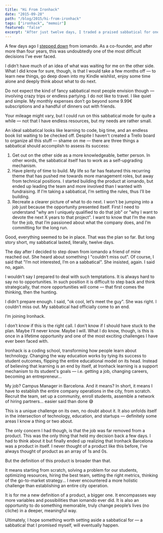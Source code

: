 ```yaml
---
title: "Hi From Ironhack"
date: "2015-09-28"
path: "/blog/2015/hi-from-ironhack"
tags: ["ironhack", "memoir"]
featured: "false"
excerpt: "After just twelve days, I traded a praised sabbatical for one of the most challenging opportunities I have ever been faced. I am joining Ironhack as the Campus Manager in Barcelona, which means setting up the entire city operations from scratch."
---
```


A few days ago I [stepped down](/blog/2015/stepping-down) from iomando. As a co-founder, and after more than four years, this was undoubtedly one of the most difficult decisions I’ve ever faced.

I didn’t have much of an idea of what was waiting for me on the other side. What I did know for sure, though, is that I would take a few months off — to learn new things, go deep down into my Kindle wishlist, enjoy some time alone and deeply think about what to do next.

Do not expect the kind of fancy sabbatical most people envision though — involving crazy trips or endless partying. I do not like to travel. I like quiet and simple. My monthly expenses don’t go beyond some 9.99€ subscriptions and a handful of dinners out with friends.

Your mileage might vary, but I could run on this sabbatical mode for quite a while — not that I have endless resources, but my needs are rather small.

An ideal sabbatical looks like learning to code, big time, and an endless book list waiting to be checked off. Despite I haven't created a Trello board to organize all this stuff — shame on me — there are three things a sabbatical should accomplish to assess its success:

1. Get out on the other side as a more knowledgeable, better person. In other words, the sabbatical itself has to work as a self-upgrading mechanism.
2. Have plenty of time to build. My life so far has featured this recurring theme that has pushed me towards more management roles, but away from technical positions. I started building the product at iomando, but ended up leading the team and more involved than I wanted with fundraising. If I’m taking a sabbatical, I’m setting the rules, thus I’ll be building.
3. Recreate a clearer picture of what to do next. I won't be jumping into a job just because the opportunity presented itself. First I need to understand "why am I uniquely qualified to do that job" or "why I want to devote the next X years to that project". I want to know that I’m the man for the job, that I’m passioned about what the company does, and I’m committing for the long run.

Good, everything seemed to be in place. That was the plan so far. But long story short, my sabbatical lasted, literally, twelve days.

The day after I decided to step down from iomando a friend of mine reached out. She heard about something I "couldn’t miss out". Of course, I said that "I’m not interested, I’m on a sabbatical". She insisted, again. I said no, again.

I wouldn’t say I prepared to deal with such temptations. It is always hard to say no to opportunities. In such position it is difficult to step back and think strategically, that more opportunities will come — that first comes the thinking, then the hunting.

I didn’t prepare enough. I said, "ok cool, let’s meet the guy". She was right. I couldn’t miss out. My sabbatical had officially come to an end.

I’m joining Ironhack.

I don’t know if this is the right call. I don’t know if I should have stuck to the plan. Maybe I’ll never know. Maybe I will. What I do know, though, is this is once in a lifetime opportunity and one of the most exciting challenges I have ever been faced with.

Ironhack is a coding school, transforming how people learn about technology. Changing the way education works by tying its success to student outcomes, flipping the entire educational model on its head. Instead of believing that learning is an end by itself, at Ironhack learning is a support mechanism to its student's goals — i.e. getting a job, changing careers, becoming an entrepreneur...

My job? Campus Manager in Barcelona. And it means? In short, it means I have to establish the entire company operations in the city, from scratch. Recruit the team, set up a community, enroll students, assemble a network of hiring partners... easier said than done 😅

This is a unique challenge on its own, no doubt about it. It also unfolds itself in the intersection of technology, education, and startups — definitely some areas I know a thing or two about.

The only concern I had though, is that the job was far removed from a product. This was the only thing that held my decision back a few days. I had to think about it but finally ended up realizing that Ironhack Barcelona was a product in itself. I never thought of a product like this before, I’ve always thought of product as an array of 1s and 0s.

But the definition of this product is broader than that.

It means starting from scratch, solving a problem for our students, optimizing resources, hiring the best team, setting the right metrics, thinking of the go-to-market strategy... I never encountered a more holistic challenge than establishing an entire city operation.

It is for me a new definition of a product, a bigger one. It encompasses way more variables and possibilities than iomando ever did. It is also an opportunity to do something memorable, truly change people’s lives (no cliche) in a deeper, meaningful way.

Ultimately, I hope something worth setting aside a sabbatical for — a sabbatical that I promised myself, will eventually happen.